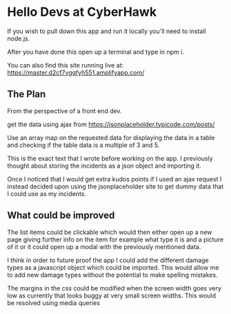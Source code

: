 # Hello Devs at CyberHawk

If you wish to pull down this app and run it locally you'll need to install node.js. 

After you have done this open up a terminal and type in 
    npm i. 

You can also find this site running live at: https://master.d2cf7vgqfyh551.amplifyapp.com/

## The Plan

From the perspective of a front end dev. 

get the data using ajax from https://jsonplaceholder.typicode.com/posts/

Use an array map on the requested data for displaying the data in a table and checking if the table data is a multiple of 3 and 5. 

This is the exact text that I wrote before working on the app. I previously thought about storing the incidents as a json object and importing it. 

Once I noticed that I would get extra kudos points if I used an ajax request I instead decided upon using the jsonplaceholder site to get dummy data that I could use as my incidents. 

## What could be improved
The list items could be clickable which would then either open up a new page giving further info on the item for example what type it is and a picture of it or it could open up a modal with the previously mentioned data.

I think in order to future proof the app I could add the different damage types as a javascript object which could be imported. This would allow me to add new damage types without the potential to make spelling mistakes. 

The margins in the css could be modified when the screen width goes very low as currently that looks buggy at very small screen widths. This would be resolved using media queries 

